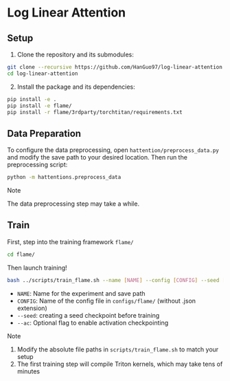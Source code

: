 # Log Linear Attention

## Setup

1. Clone the repository and its submodules:
```bash
git clone --recursive https://github.com/HanGuo97/log-linear-attention.git
cd log-linear-attention
```

2. Install the package and its dependencies:
```bash
pip install -e .
pip install -e flame/
pip install -r flame/3rdparty/torchtitan/requirements.txt
```

## Data Preparation

To configure the data preprocessing, open `hattention/preprocess_data.py` and modify the save path to your desired location. Then run the preprocessing script:
```bash
python -m hattentions.preprocess_data
```

> [!NOTE]
> The data preprocessing step may take a while.

## Train

First, step into the training framework `flame/`
```bash
cd flame/
```

Then launch training!
```bash
bash ../scripts/train_flame.sh --name [NAME] --config [CONFIG] --seed [--ac]
```

- `NAME`: Name for the experiment and save path
- `CONFIG`: Name of the config file in `configs/flame/` (without .json extension)
- `--seed`: creating a seed checkpoint before training
- `--ac`: Optional flag to enable activation checkpointing

> [!NOTE]
> 1. Modify the absolute file paths in `scripts/train_flame.sh` to match your setup
> 2. The first training step will compile Triton kernels, which may take tens of minutes

